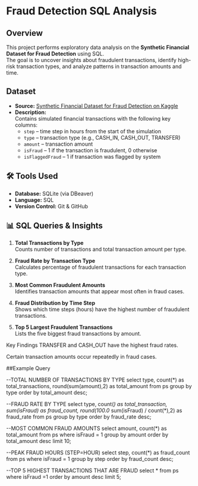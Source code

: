 # Fraud Detection SQL Analysis

##  Overview
This project performs exploratory data analysis on the **Synthetic Financial Dataset for Fraud Detection** using SQL.  
The goal is to uncover insights about fraudulent transactions, identify high-risk transaction types, and analyze patterns in transaction amounts and time.

##  Dataset
- **Source:** [Synthetic Financial Dataset for Fraud Detection on Kaggle](https://www.kaggle.com/datasets/ealaxi/paysim1)
- **Description:**  
  Contains simulated financial transactions with the following key columns:
  - `step` – time step in hours from the start of the simulation
  - `type` – transaction type (e.g., CASH_IN, CASH_OUT, TRANSFER)
  - `amount` – transaction amount
  - `isFraud` – 1 if the transaction is fraudulent, 0 otherwise
  - `isFlaggedFraud` – 1 if transaction was flagged by system

## 🛠 Tools Used
- **Database:** SQLite (via DBeaver)
- **Language:** SQL
- **Version Control:** Git & GitHub

## 📊 SQL Queries & Insights
1. **Total Transactions by Type**  
   Counts number of transactions and total transaction amount per type.

2. **Fraud Rate by Transaction Type**  
   Calculates percentage of fraudulent transactions for each transaction type.

3. **Most Common Fraudulent Amounts**  
   Identifies transaction amounts that appear most often in fraud cases.

4. **Fraud Distribution by Time Step**  
   Shows which time steps (hours) have the highest number of fraudulent transactions.

5. **Top 5 Largest Fraudulent Transactions**  
   Lists the five biggest fraud transactions by amount.


Key Findings
TRANSFER and CASH_OUT have the highest fraud rates.

Certain transaction amounts occur repeatedly in fraud cases.

##Example Query

--TOTAL NUMBER OF TRANSACTIONS BY TYPE
select type, count(*) as total_transactions,
round(sum(amount),2) as total_amount 
from ps
group by type
order by total_amount desc;

--FRAUD RATE BY TYPE
select type, count(*) as total_transaction,
sum(isFraud) as fraud_count,
round(100.0* sum(isFraud) / count(*),2) as fraud_rate
from ps
group by type
order by fraud_rate desc;

--MOST COMMON FRAUD AMOUNTS
select amount, count(*) as total_amount
from ps
where isFraud = 1
group by amount 
order by total_amount desc
limit 10;

--PEAK FRAUD HOURS (STEP=HOUR)
select step, count(*) as fraud_count
from ps
where isFraud = 1
group by step
order by fraud_count  desc;

--TOP 5 HIGHEST TRANSACTIONS THAT ARE FRAUD
select *
from ps
where isFraud  =1
order by amount desc 
limit 5;



